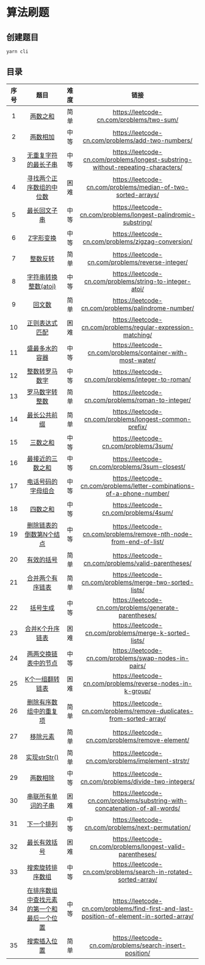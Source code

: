 # 算法刷题

## 创建题目

```shell
yarn cli
```

## 目录

|   序号   |   题目   | 难度 |                   链接                    |
| :------: | :--: | :---------------------------------------: | :---------------------------------------: |
| 1 | [两数之和](src/two-sum/README.md) | 简单 | https://leetcode-cn.com/problems/two-sum/ |
| 2 | [两数相加](src/add-two-numbers/README.md) | 中等 | https://leetcode-cn.com/problems/add-two-numbers/ |
| 3 | [无重复字符的最长子串](src/longest-substring-without-repeating-characters/README.md) | 中等 | https://leetcode-cn.com/problems/longest-substring-without-repeating-characters/ |
| 4 | [寻找两个正序数组的中位数](src/median-of-two-sorted-arrays/README.md) | 困难 | https://leetcode-cn.com/problems/median-of-two-sorted-arrays/ |
| 5 | [最长回文子串](src/longest-palindromic-substring/README.md) | 中等 | https://leetcode-cn.com/problems/longest-palindromic-substring/ |
| 6 | [Z字形变换](src/zigzag-conversion/README.md) | 中等 | https://leetcode-cn.com/problems/zigzag-conversion/ |
| 7 | [整数反转](src/reverse-integer/README.md) | 简单 | https://leetcode-cn.com/problems/reverse-integer/ |
| 8 | [字符串转换整数(atoi)](src/string-to-integer-atoi/README.md) | 中等 | https://leetcode-cn.com/problems/string-to-integer-atoi/ |
| 9 | [回文数](src/palindrome-number/README.md) | 简单 | https://leetcode-cn.com/problems/palindrome-number/ |
| 10 | [正则表达式匹配](src/regular-expression-matching/README.md) | 困难 | https://leetcode-cn.com/problems/regular-expression-matching/ |
| 11 | [盛最多水的容器](src/container-with-most-water/README.md) | 中等 | https://leetcode-cn.com/problems/container-with-most-water/ |
| 12 | [整数转罗马数字](src/integer-to-roman/README.md) | 中等 | https://leetcode-cn.com/problems/integer-to-roman/ |
| 13 | [罗马数字转整数](src/roman-to-integer/README.md) | 简单 | https://leetcode-cn.com/problems/roman-to-integer/ |
| 14 | [最长公共前缀](src/longest-common-prefix/README.md) | 简单 | https://leetcode-cn.com/problems/longest-common-prefix/ |
| 15 | [三数之和](src/three-sum/README.md) | 中等 | https://leetcode-cn.com/problems/3sum/ |
| 16 | [最接近的三数之和](src/three-sum-closest/README.md) | 中等 | https://leetcode-cn.com/problems/3sum-closest/ |
| 17 | [电话号码的字母组合](src/letter-combinations-of-a-phone-number/README.md) | 中等 | https://leetcode-cn.com/problems/letter-combinations-of-a-phone-number/ |
| 18 | [四数之和](src/four-sum/README.md) | 中等 | https://leetcode-cn.com/problems/4sum/ |
| 19 | [删除链表的倒数第N个结点](src/remove-nth-node-from-end-of-list/README.md) | 中等 | https://leetcode-cn.com/problems/remove-nth-node-from-end-of-list/ |
| 20 | [有效的括号](src/valid-parentheses/README.md) | 简单 | https://leetcode-cn.com/problems/valid-parentheses/ |
| 21 | [合并两个有序链表](src/merge-two-sorted-lists/README.md) | 简单 | https://leetcode-cn.com/problems/merge-two-sorted-lists/ |
| 22 | [括号生成](src/generate-parentheses/README.md) | 中等 | https://leetcode-cn.com/problems/generate-parentheses/ |
| 23 | [合并K个升序链表](src/merge-k-sorted-lists/README.md) | 困难 | https://leetcode-cn.com/problems/merge-k-sorted-lists/ |
| 24 | [两两交换链表中的节点](src/swap-nodes-in-pairs/README.md) | 中等 | https://leetcode-cn.com/problems/swap-nodes-in-pairs/ |
| 25 | [K个一组翻转链表](src/reverse-nodes-in-k-group/README.md) | 困难 | https://leetcode-cn.com/problems/reverse-nodes-in-k-group/ |
| 26 | [删除有序数组中的重复项](src/remove-duplicates-from-sorted-array/README.md) | 简单 | https://leetcode-cn.com/problems/remove-duplicates-from-sorted-array/ |
| 27 | [移除元素](src/remove-element/README.md) | 简单 | https://leetcode-cn.com/problems/remove-element/ |
| 28 | [实现strStr()](src/implement-strstr/README.md) | 简单 | https://leetcode-cn.com/problems/implement-strstr/ |
| 29 | [两数相除](src/divide-two-integers/README.md) | 中等 | https://leetcode-cn.com/problems/divide-two-integers/ |
| 30 | [串联所有单词的子串](src/substring-with-concatenation-of-all-words/README.md) | 困难 | https://leetcode-cn.com/problems/substring-with-concatenation-of-all-words/ |
| 31 | [下一个排列](src/next-permutation/README.md) | 中等 | https://leetcode-cn.com/problems/next-permutation/ |
| 32 | [最长有效括号](src/longest-valid-parentheses/README.md) | 困难 | https://leetcode-cn.com/problems/longest-valid-parentheses/ |
| 33 | [搜索旋转排序数组](src/search-in-rotated-sorted-array/README.md) | 中等 | https://leetcode-cn.com/problems/search-in-rotated-sorted-array/ |
| 34 | [在排序数组中查找元素的第一个和最后一个位置](src/find-first-and-last-position-of-element-in-sorted-array/README.md) | 中等 | https://leetcode-cn.com/problems/find-first-and-last-position-of-element-in-sorted-array/ |
| 35 | [搜索插入位置](src/search-insert-position/README.md) | 简单 | https://leetcode-cn.com/problems/search-insert-position/ |